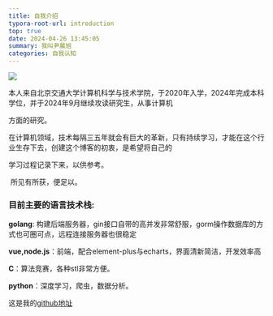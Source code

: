 ```yaml
---
title: 自我介绍
typora-root-url: introduction
top: true
date: 2024-04-26 13:45:05
summary: 我叫尹晨旭
categories: 自我认知
---
```


![](/image-20240426150109337.png)


​     本人来自北京交通大学计算机科学与技术学院，于2020年入学，2024年完成本科学位，并于2024年9月继续攻读研究生，从事计算机

方面的研究。

​	在计算机领域，技术每隔三五年就会有巨大的革新，只有持续学习，才能在这个行业生存下去，创建这个博客的初衷，是希望将自己的

学习过程记录下来，以供参考。

​	所见有所获，便足以。



### 目前主要的语言技术栈:

**golang**: 构建后端服务器，gin接口自带的高并发非常舒服，gorm操作数据库的方式也可圈可点，远程连接服务器也很稳定

**vue,node.js**：前端，配合element-plus与echarts，界面清新简洁，开发效率高

**C**：算法竞赛，各种stl非常方便。

**python**：深度学习，爬虫，数据分析。



这是我的[github地址](https://github.com/dianayyds)
